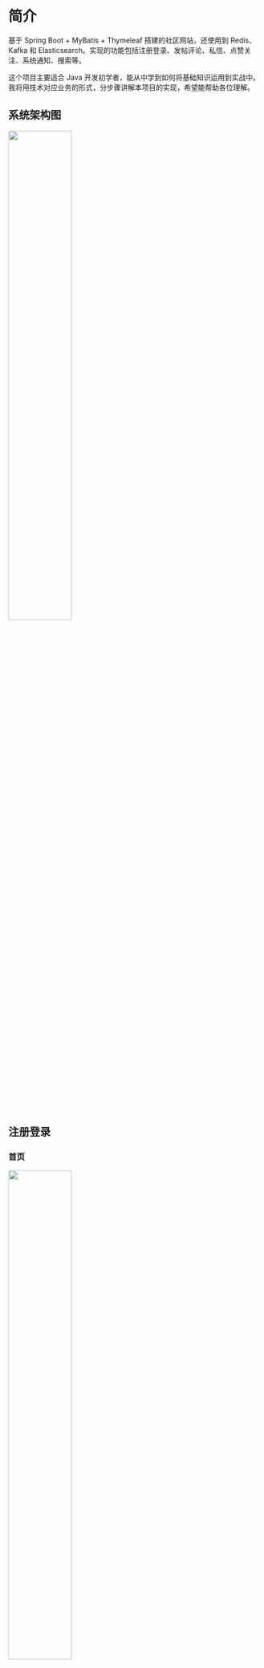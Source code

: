 # 简介

基于 Spring Boot + MyBatis + Thymeleaf 搭建的社区网站，还使用到 Redis、Kafka 和 Elasticsearch。实现的功能包括注册登录、发帖评论、私信、点赞关注、系统通知、搜索等。

这个项目主要适合 Java 开发初学者，能从中学到如何将基础知识运用到实战中。我将用技术对应业务的形式，分步骤讲解本项目的实现，希望能帮助各位理解。

## 系统架构图

<img src="/community/pic/architecture.png" width="50%">

## 注册登录

### 首页

<img src="/community/pic/index.png" width="50%">

用户和帖子，分页

### 发送邮件

客户端启用 SMTP 服务，JavaMailSender 发送邮件

### 注册

CommunityUtil 生成随机字符串，MD5 加密，Thymeleaf 发送 HTML 激活邮件，CommunityConstant 激活状态

### 验证码

Kaptcha

### 登录

生成登录凭证 LoginTicket，生成 Cookie 和重定向到首页，*Redis 重构

### 登录信息

HostHolder 代替 Session，Interceptor 和 Webmvcconfig，@LoginRequired 检查登录状态

### 上传头像

文件上传

## 发帖评论

### 敏感词过滤

Trie 树

### 发帖

AJAX

### 帖子详情

### 评论

## 私信

### 统一异常处理

@ControllerAdvice

### 统一记录日志

AOP

## 点赞关注

Redis

### 登录模块优化

存储验证码，用 Cookie 代替 Session，验证码需要频繁的访问与刷新，对性能要求较高。验证码不需要永久保存，通常在很短时间就失效。分布式部署时都从 Redis 读，避免了 Session 共享问题。
存储登录凭证，每次请求都要查询用户登录凭证，访问频率很高。
缓存用户信息，每次根据凭证查用户信息 findUserById，访问频率很高。
高级数据结构：HyperLogLog和Bitmap统计UV和DAU
帖子热度排行 zset

## 系统通知

Kafka 事件生产者消费者

## 搜索

Elasticsearch，和 Kafka 事件配合

## 其他

Spring Security 认证授权：置顶加精，删除
Quartz 线程：刷新帖子分数任务
wk 分享长图：和 Kafka 事件配合
文件上传到云服务器：客户端上传和服务器上传，传头像和分享的 wk 长图
缓存：本地缓存 Caffeine，缓存帖子列表，二级缓存。造 30W 数据，JMeter 压测发现缓存提高了 10 倍的吞吐量
SpringBootTest 单元测试
SpringBootActuator 监控
